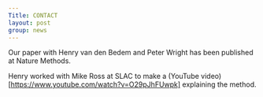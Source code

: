 ```yaml
---
Title: CONTACT
layout: post
group: news
---
```

Our paper with Henry van den Bedem and Peter Wright has been published at Nature Methods.

Henry worked with Mike Ross at SLAC to make a (YouTube video)[https://www.youtube.com/watch?v=O29pJhFUwpk] explaining the method.
